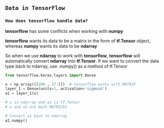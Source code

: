 ## `Data in TensorFlow`

### `How does tensorflow handle data?`

**tensorflow** has some conflicts when working with **numpy**

**tensorflow** wants its data to be a matrix in the form of **tf.Tensor** object, whereas **numpy** wants its data to be **ndarray**

So when we use **ndarray** to work with **tensorflow**, **tensorflow** will automatically convert **ndarray** into **tf.Tensor**. If we want to convert the data type back to ndarray, use .numpy() as a method of tf.Tensor

```python
from tensorflow.keras.layers import Dense

x = np.array([[200., 17.]])  # tensorflow works with MATRIX 
layer_1 = Dense(units=1, activation='sigmoid')
a1 = layer_1(x)

# x is ndarray and a1 is tf.Tensor
# x and a1 are both MATRICES

# Convert a1 back to ndarray
a1.numpy()

```
